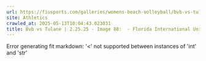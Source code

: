 ```yaml
---
url: https://fiusports.com/galleries/womens-beach-volleyball/bvb-vs-tulane-2-25-25/image-88/355/62641
site: Athletics
crawled_at: 2025-05-13T10:04:43.023031
title: Bvb vs Tulane | 2.25.25 - Image 88:  - Florida International University
---
```


Error generating fit markdown: '<' not supported between instances of 'int' and 'str'